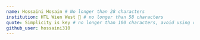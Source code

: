 ```yaml
---
name: Hossaini Hosain # No longer than 28 characters
institution: HTL Wien West 🚩 # no longer than 58 characters
quote: Simplicity is key # no longer than 100 characters, avoid using quotes(") to guarantee the format remains the same.
github_user: hossaini310
---
```

